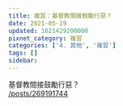 ```yaml
---
title: 複習：基督教間接鼓勵行惡？
date: 2021-05-19
updated: 1621429200000
pixnet_category: 複習
categories: ['4. 其他', '複習']
tags: []
sidebar: 
---
```


<p>基督教間接鼓勵行惡？<br/>
<a href="/posts/269191744" target="_blank">/posts/269191744</a></p>
<p> </p>
